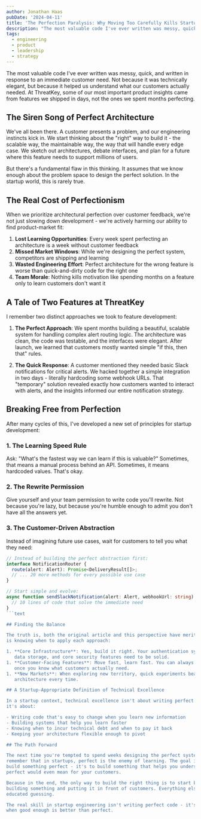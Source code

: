 ```yaml
---
author: Jonathan Haas
pubDate: '2024-04-11'
title: 'The Perfection Paralysis: Why Moving Too Carefully Kills Startups'
description: "The most valuable code I've ever written was messy, quick, and written in response to an immediate customer need."
tags:
  - engineering
  - product
  - leadership
  - strategy
---
```


The most valuable code I've ever written was messy, quick, and written in
response to an immediate customer need. Not because it was technically elegant,
but because it helped us understand what our customers actually needed. At
ThreatKey, some of our most important product insights came from features we
shipped in days, not the ones we spent months perfecting.

## The Siren Song of Perfect Architecture

We've all been there. A customer presents a problem, and our engineering
instincts kick in. We start thinking about the "right" way to build it - the
scalable way, the maintainable way, the way that will handle every edge case. We
sketch out architectures, debate interfaces, and plan for a future where this
feature needs to support millions of users.

But there's a fundamental flaw in this thinking. It assumes that we know enough
about the problem space to design the perfect solution. In the startup world,
this is rarely true.

## The Real Cost of Perfectionism

When we prioritize architectural perfection over customer feedback, we're not
just slowing down development - we're actively harming our ability to find
product-market fit:

1. **Lost Learning Opportunities**: Every week spent perfecting an architecture
   is a week without customer feedback
1. **Missed Market Windows**: While we're designing the perfect system,
   competitors are shipping and learning
1. **Wasted Engineering Effort**: Perfect architecture for the wrong feature is
   worse than quick-and-dirty code for the right one
1. **Team Morale**: Nothing kills motivation like spending months on a feature
   only to learn customers don't want it

## A Tale of Two Features at ThreatKey

I remember two distinct approaches we took to feature development:

1. **The Perfect Approach**: We spent months building a beautiful, scalable
   system for handling complex alert routing logic. The architecture was clean,
   the code was testable, and the interfaces were elegant. After launch, we
   learned that customers mostly wanted simple "if this, then that" rules.

1. **The Quick Response**: A customer mentioned they needed basic Slack
   notifications for critical alerts. We hacked together a simple integration in
   two days - literally hardcoding some webhook URLs. That "temporary" solution
   revealed exactly how customers wanted to interact with alerts, and the
   insights informed our entire notification strategy.

## Breaking Free from Perfection

After many cycles of this, I've developed a new set of principles for startup
development:

### 1. The Learning Speed Rule

Ask: "What's the fastest way we can learn if this is valuable?" Sometimes, that
means a manual process behind an API. Sometimes, it means hardcoded values.
That's okay.

### 2. The Rewrite Permission

Give yourself and your team permission to write code you'll rewrite. Not because
you're lazy, but because you're humble enough to admit you don't have all the
answers yet.

### 3. The Customer-Driven Abstraction

Instead of imagining future use cases, wait for customers to tell you what they
need:

````typescript
// Instead of building the perfect abstraction first:
interface NotificationRouter {
  route(alert: Alert): Promise<DeliveryResult[]>;
  // ... 20 more methods for every possible use case
}

// Start simple and evolve:
async function sendSlackNotification(alert: Alert, webhookUrl: string) {
  // 10 lines of code that solve the immediate need
}
```text

## Finding the Balance

The truth is, both the original article and this perspective have merit. The key
is knowing when to apply each approach:

1. **Core Infrastructure**: Yes, build it right. Your authentication system,
   data storage, and core security features need to be solid.
1. **Customer-Facing Features**: Move fast, learn fast. You can always refactor
   once you know what customers actually need.
1. **New Markets**: When exploring new territory, quick experiments beat perfect
   architecture every time.

## A Startup-Appropriate Definition of Technical Excellence

In a startup context, technical excellence isn't about writing perfect code -
it's about:

- Writing code that's easy to change when you learn new information
- Building systems that help you learn faster
- Knowing when to incur technical debt and when to pay it back
- Keeping your architecture flexible enough to pivot

## The Path Forward

The next time you're tempted to spend weeks designing the perfect system,
remember that in startups, perfect is the enemy of learning. The goal isn't to
build something perfect - it's to build something that helps you understand what
perfect would even mean for your customers.

Because in the end, the only way to build the right thing is to start by
building something and putting it in front of customers. Everything else is just
educated guessing.

The real skill in startup engineering isn't writing perfect code - it's knowing
when good enough is better than perfect.
````
